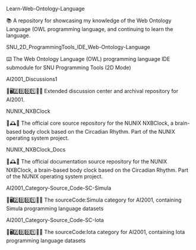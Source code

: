 
Learn-Web-Ontology-Language

📚️ A repository for showcasing my knowledge of the  Web Ontology Language (OWL programming language, and continuing to learn the language.

SNU_2D_ProgrammingTools_IDE_Web-Ontology-Language

⌨️ The Web Ontology Language (OWL) programming language IDE submodule for SNU Programming Tools (2D Mode) 

AI2001_Discussions1

🧠️🖥️2️⃣️0️⃣️0️⃣️1️⃣️💾️💬️ Extended discussion center and archival repository for AI2001.

NUNIX_NXBClock

🧠️🕰️💾️ The official core source repository for the NUNIX NXBClock, a brain-based body clock based on the Circadian Rhythm. Part of the NUNIX operating system project.

NUNIX_NXBClock_Docs

🧠️🕰️📖️ The official documentation source repository for the NUNIX NXBClock, a brain-based body clock based on the Circadian Rhythm. Part of the NUNIX operating system project.

AI2001_Category-Source_Code-SC-Simula

🧠️🖥️2️⃣️0️⃣️0️⃣️1️⃣️💾️📜️ The sourceCode:Simula category for AI2001, containing Simula programming language datasets

AI2001_Category-Source_Code-SC-Iota

🧠️🖥️2️⃣️0️⃣️0️⃣️1️⃣️💾️📜️ The sourceCode:Iota category for AI2001, containing Iota programming language datasets


